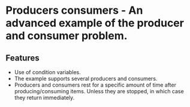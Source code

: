 # Producers consumers - An advanced example of the producer and consumer problem.

## Features

- Use of condition variables.
- The example supports several producers and consumers.
- Producers and consumers rest for a specific amount of time after producing/consuming items. Unless they are stopped, in which case they return immediately.
